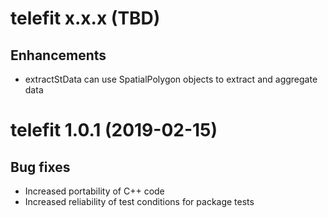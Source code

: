 # telefit x.x.x (TBD)

## Enhancements

* extractStData can use SpatialPolygon objects to extract and aggregate data


# telefit 1.0.1 (2019-02-15)

## Bug fixes

* Increased portability of C++ code 
* Increased reliability of test conditions for package tests
